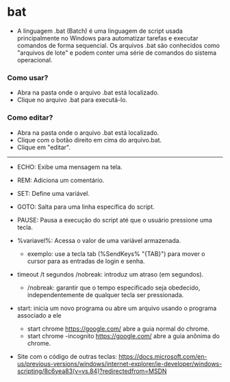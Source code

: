 # bat

- A linguagem .bat (Batch) é uma linguagem de script usada principalmente no Windows para automatizar tarefas e executar comandos de forma sequencial. Os arquivos .bat são conhecidos como "arquivos de lote" e podem conter uma série de comandos do sistema operacional.

### Como usar?
- Abra na pasta onde o arquivo .bat está localizado.
- Clique no arquivo .bat para executá-lo.

### Como editar?
- Abra na pasta onde o arquivo .bat está localizado.
- Clique com o botão direito em cima do arquivo.bat.
- Clique em "editar".
  
---
  - ECHO: Exibe uma mensagem na tela.
  - REM: Adiciona um comentário.
  - SET: Define uma variável.
  - GOTO: Salta para uma linha específica do script.
  - PAUSE: Pausa a execução do script até que o usuário pressione uma tecla.
  - %variavel%: Acessa o valor de uma variável armazenada.
    - exemplo: use a tecla tab (%SendKeys% "{TAB}") para mover o cursor para as entradas de login e senha. 
  - timeout /t segundos /nobreak: introduz um atraso (em segundos).
    - /nobreak: garantir que o tempo especificado seja obedecido, independentemente de qualquer tecla ser pressionada. 
  - start: inicia um novo programa ou abre um arquivo usando o programa associado a ele
    -  start chrome https://google.com/                abre a guia normal do chrome.
    -  start chrome -incognito https://google.com/     abre a guia anônima do chrome.
  
  - Site com o código de outras teclas: https://docs.microsoft.com/en-us/previous-versions/windows/internet-explorer/ie-developer/windows-scripting/8c6yea83(v=vs.84)?redirectedfrom=MSDN
  
